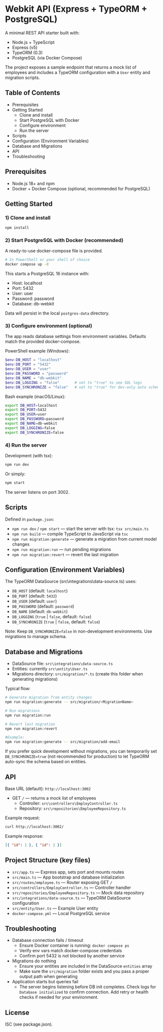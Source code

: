 # Webkit API (Express + TypeORM + PostgreSQL)

A minimal REST API starter built with:

- Node.js + TypeScript
- Express (v5)
- TypeORM (0.3)
- PostgreSQL (via Docker Compose)

The project exposes a sample endpoint that returns a mock list of employees and includes a TypeORM configuration with a `User` entity and migration scripts.

## Table of Contents

- Prerequisites
- Getting Started
    - Clone and install
    - Start PostgreSQL with Docker
    - Configure environment
    - Run the server
- Scripts
- Configuration (Environment Variables)
- Database and Migrations
- API
- Troubleshooting

## Prerequisites

- Node.js 18+ and npm
- Docker + Docker Compose (optional, recommended for PostgreSQL)

## Getting Started

### 1) Clone and install

```sh
npm install
```

### 2) Start PostgreSQL with Docker (recommended)

A ready-to-use docker-compose file is provided.

```sh
# In PowerShell or your shell of choice
docker compose up -d
```

This starts a PostgreSQL 16 instance with:

- Host: localhost
- Port: 5432
- User: user
- Password: password
- Database: db-webkit

Data will persist in the local `postgres-data` directory.

### 3) Configure environment (optional)

The app reads database settings from environment variables. Defaults match the provided docker-compose.

PowerShell example (Windows):

```powershell
$env:DB_HOST = "localhost"
$env:DB_PORT = "5432"
$env:DB_USER = "user"
$env:DB_PASSWORD = "password"
$env:DB_NAME = "db-webkit"
$env:DB_LOGGING = "false"       # set to "true" to see SQL logs
$env:DB_SYNCHRONIZE = "false"   # set to "true" for dev-only auto schema sync
```

Bash example (macOS/Linux):

```bash
export DB_HOST=localhost
export DB_PORT=5432
export DB_USER=user
export DB_PASSWORD=password
export DB_NAME=db-webkit
export DB_LOGGING=false
export DB_SYNCHRONIZE=false
```

### 4) Run the server

Development (with tsx):

```sh
npm run dev
```

Or simply:

```sh
npm start
```

The server listens on port 3002.

## Scripts

Defined in `package.json`:

- `npm run dev` / `npm start` — start the server with tsx: `tsx src/main.ts`
- `npm run build` — compile TypeScript to JavaScript via `tsc`
- `npm run migration:generate` — generate a migration from current model changes
- `npm run migration:run` — run pending migrations
- `npm run migration:revert` — revert the last migration

## Configuration (Environment Variables)

The TypeORM DataSource (src\integrations\data-source.ts) uses:

- `DB_HOST` (default: `localhost`)
- `DB_PORT` (default: `5432`)
- `DB_USER` (default: `user`)
- `DB_PASSWORD` (default: `password`)
- `DB_NAME` (default: `db-webkit`)
- `DB_LOGGING` (`true` | `false`, default: `false`)
- `DB_SYNCHRONIZE` (`true` | `false`, default: `false`)

Note: Keep `DB_SYNCHRONIZE=false` in non-development environments. Use migrations to manage schema.

## Database and Migrations

- DataSource file: `src\integrations\data-source.ts`
- Entities: currently `src\entity\User.ts`
- Migrations directory: `src/migration/*.ts` (create this folder when generating migrations)

Typical flow:

```sh
# Generate migration from entity changes
npm run migration:generate -- src/migration/<MigrationName>

# Run migrations
npm run migration:run

# Revert last migration
npm run migration:revert

#Example:
npm run migration:generate -- src/migration/add-email
```

If you prefer quick development without migrations, you can temporarily set `DB_SYNCHRONIZE=true` (not recommended for production) to let TypeORM auto-sync the schema based on entities.

## API

Base URL (default): `http://localhost:3002`

- GET `/` — returns a mock list of employees
    - Controller: `src\controllers\EmployController.ts`
    - Repository: `src\repositories\EmployeeRepository.ts`

Example request:

```sh
curl http://localhost:3002/
```

Example response:

```json
[{ "id": 1 }, { "id": 2 }]
```

## Project Structure (key files)

- `src/app.ts` — Express app, sets port and mounts routes
- `src/main.ts` — App bootstrap and database initialization
- `src/routes/employee.ts` — Router exposing GET `/`
- `src/controllers/EmployController.ts` — Controller handler
- `src/repositories/EmployeeRepository.ts` — Mock data repository
- `src/integrations/data-source.ts` — TypeORM DataSource configuration
- `src/entity/User.ts` — Example User entity
- `docker-compose.yml` — Local PostgreSQL service

## Troubleshooting

- Database connection fails / timeout
    - Ensure Docker container is running: `docker compose ps`
    - Verify env vars match docker-compose credentials
    - Confirm port 5432 is not blocked by another service
- Migrations do nothing
    - Ensure your entities are included in the DataSource `entities` array
    - Make sure the `src/migration` folder exists and you pass a proper output path when generating
- Application starts but queries fail
    - The server begins listening before DB init completes. Check logs for `Database initialized` to confirm connection. Add retry or health checks if needed for your environment.

## License

ISC (see package.json).
